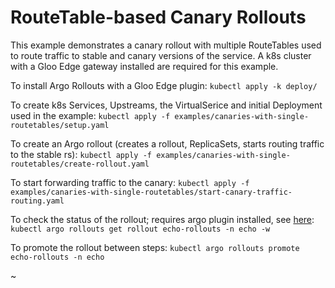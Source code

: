 # RouteTable-based Canary Rollouts
This example demonstrates a canary rollout with multiple RouteTables used to route traffic to stable and canary versions of the service. A k8s cluster with a Gloo Edge gateway installed are required for this example.

To install Argo Rollouts with a Gloo Edge plugin:
```kubectl apply -k deploy/```

To create k8s Services, Upstreams, the VirtualSerice and initial Deployment used in the example:
```kubectl apply -f examples/canaries-with-single-routetables/setup.yaml```

To create an Argo rollout (creates a rollout, ReplicaSets, starts routing traffic to the stable rs):
```kubectl apply -f examples/canaries-with-single-routetables/create-rollout.yaml```

To start forwarding traffic to the canary:
```kubectl apply -f examples/canaries-with-single-routetables/start-canary-traffic-routing.yaml```

To check the status of the rollout; requires argo plugin installed, see [here](https://github.com/argoproj/argo-rollouts/blob/master/docs/installation.md#kubectl-plugin-installation):
```kubectl argo rollouts get rollout echo-rollouts -n echo -w```

To promote the rollout between steps:
```kubectl argo rollouts promote echo-rollouts -n echo```

~                                                                                       
